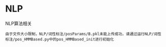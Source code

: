 # NLP
NLP算法相关

    由于文件大小限制，NLP/词性标注/posParams/B.pkl未能上传成功，请通过运行NLP/词性标注/pos_HMMBased.py中的pos_HMMBased_init进行初始化
